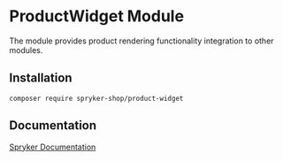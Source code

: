 # ProductWidget Module

The module provides product rendering functionality integration to other modules.

## Installation

```
composer require spryker-shop/product-widget
```

## Documentation

[Spryker Documentation](https://academy.spryker.com)
